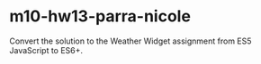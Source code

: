 # m10-hw13-parra-nicole
Convert the solution to the Weather Widget assignment from ES5 JavaScript to ES6+.
